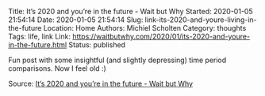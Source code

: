 Title: It’s 2020 and you’re in the future - Wait but Why
Started: 2020-01-05 21:54:14
Date: 2020-01-05 21:54:14
Slug: link-its-2020-and-youre-living-in-the-future
Location: Home
Authors: Michiel Scholten
Category: thoughts
Tags: life, link
Link: https://waitbutwhy.com/2020/01/its-2020-and-youre-in-the-future.html
Status: published

Fun post with some insightful (and slightly depressing) time period comparisons. Now I feel old :)

Source: [It’s 2020 and you’re in the future - Wait but Why](https://waitbutwhy.com/2020/01/its-2020-and-youre-in-the-future.html)

